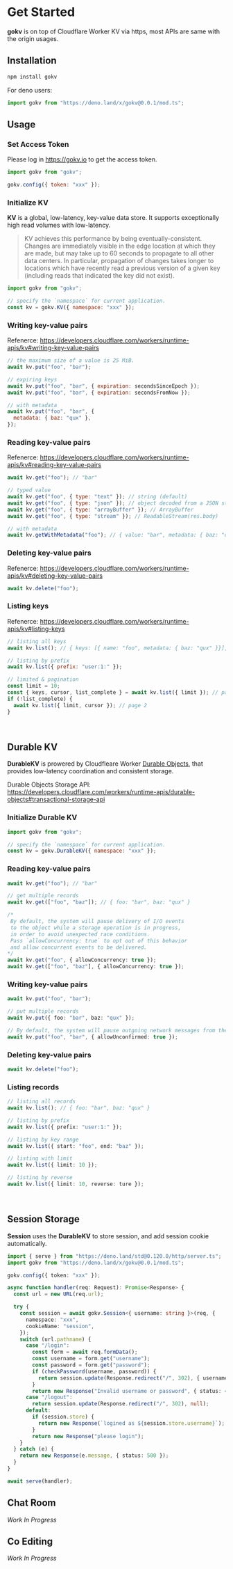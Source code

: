 # Get Started

**gokv** is on top of Cloudflare Worker KV via https, most APIs are same with
the origin usages.

## Installation

```bash
npm install gokv
```

For deno users:

```ts
import gokv from "https://deno.land/x/gokv@0.0.1/mod.ts";
```

## Usage

### Set Access Token

Please log in https://gokv.io to get the access token.

```js
import gokv from "gokv";

gokv.config({ token: "xxx" });
```

### Initialize KV

**KV** is a global, low-latency, key-value data store. It supports exceptionally
high read volumes with low-latency.

> KV achieves this performance by being eventually-consistent. Changes are
> immediately visible in the edge location at which they are made, but may take
> up to 60 seconds to propagate to all other data centers. In particular,
> propagation of changes takes longer to locations which have recently read a
> previous version of a given key (including reads that indicated the key did
> not exist).

```js
import gokv from "gokv";

// specify the `namespace` for current application.
const kv = gokv.KV({ namespace: "xxx" });
```

### Writing key-value pairs

Refenerce:
https://developers.cloudflare.com/workers/runtime-apis/kv#writing-key-value-pairs

```js
// the maximum size of a value is 25 MiB.
await kv.put("foo", "bar");

// ​expiring keys
await kv.put("foo", "bar", { expiration: secondsSinceEpoch });
await kv.put("foo", "bar", { expiration: secondsFromNow });

// with metadata
await kv.put("foo", "bar", {
  metadata: { baz: "qux" },
});
```

### Reading key-value pairs

Refenerce:
https://developers.cloudflare.com/workers/runtime-apis/kv#reading-key-value-pairs

```js
await kv.get("foo"); // "bar"

// typed value
await kv.get("foo", { type: "text" }); // string (default)
await kv.get("foo", { type: "json" }); // object decoded from a JSON string
await kv.get("foo", { type: "arrayBuffer" }); // ArrayBuffer
await kv.get("foo", { type: "stream" }); // ReadableStream(res.body)

// with metadata
await kv.getWithMetadata("foo"); // { value: "bar", metadata: { baz: "qux" } }
```

### Deleting key-value pairs

Refenerce:
https://developers.cloudflare.com/workers/runtime-apis/kv#deleting-key-value-pairs

```js
await kv.delete("foo");
```

### Listing keys

Refenerce:
https://developers.cloudflare.com/workers/runtime-apis/kv#listing-keys

```js
// listing all keys
await kv.list(); // { keys: [{ name: "foo", metadata: { baz: "qux" }}], list_complete: true }

// listing by prefix
await kv.list({ prefix: "user:1:" });

// limited & ​pagination
const limit = 10;
const { keys, cursor, list_complete } = await kv.list({ limit }); // page 1
if (!list_complete) {
  await kv.list({ limit, cursor }); // page 2
}
```

<br>

## Durable KV

**DurableKV** is prowered by Cloudfleare Worker
[Durable Objects](https://developers.cloudflare.com/workers/learning/using-durable-objects),
that provides low-latency coordination and consistent storage.

Durable Objects Storage API:
https://developers.cloudflare.com/workers/runtime-apis/durable-objects#transactional-storage-api

### Initialize Durable KV

```js
import gokv from "gokv";

// specify the `namespace` for current application.
const kv = gokv.DurableKV({ namespace: "xxx" });
```

### Reading key-value pairs

```ts
await kv.get("foo"); // "bar"

// get multiple records
await kv.get(["foo", "baz"]); // { foo: "bar", baz: "qux" }

/*
 By default, the system will pause delivery of I/O events
 to the object while a storage operation is in progress,
 in order to avoid unexpected race conditions.
 Pass `allowConcurrency: true` to opt out of this behavior
 and allow concurrent events to be delivered.
*/
await kv.get("foo", { allowConcurrency: true });
await kv.get(["foo", "baz"], { allowConcurrency: true });
```

### Writing key-value pairs

```ts
await kv.put("foo", "bar");

// put multiple records
await kv.put({ foo: "bar", baz: "qux" });

// By default, the system will pause outgoing network messages from the Durable Object until all previous writes have been confirmed flushed to disk. Set `allowUnconfirmed:true` to true to opt out of the default behavior.
await kv.put("foo", "bar", { allowUnconfirmed: true });
```

### Deleting key-value pairs

```js
await kv.delete("foo");
```

### Listing records

```ts
// listing all records
await kv.list(); // { foo: "bar", baz: "qux" }

// listing by prefix
await kv.list({ prefix: "user:1:" });

// listing by key range
await kv.list({ start: "foo", end: "baz" });

// listing with limit
await kv.list({ limit: 10 });

// listing by reverse
await kv.list({ limit: 10, reverse: ture });
```

<br>

## Session Storage

**Session** uses the **DurableKV** to store session, and add session cookie
automatically.

```ts
import { serve } from "https://deno.land/std@0.120.0/http/server.ts";
import gokv from "https://deno.land/x/gokv@0.0.1/mod.ts";

gokv.config({ token: "xxx" });

async function handler(req: Request): Promise<Response> {
  const url = new URL(req.url);

  try {
    const session = await gokv.Session<{ username: string }>(req, {
      namespace: "xxx",
      cookieName: "session",
    });
    switch (url.pathname) {
      case "/login":
        const form = await req.formData();
        const username = form.get("username");
        const password = form.get("password");
        if (checkPassword(username, password)) {
          return session.update(Response.redirect("/", 302), { username });
        }
        return new Response("Invalid username or password", { status: 400 });
      case "/logout":
        return session.update(Response.redirect("/", 302), null);
      default:
        if (session.store) {
          return new Response(`logined as ${session.store.username}`);
        }
        return new Response("please login");
    }
  } catch (e) {
    return new Response(e.message, { status: 500 });
  }
}

await serve(handler);
```

## Chat Room

_Work In Progress_

## Co Editing

_Work In Progress_
